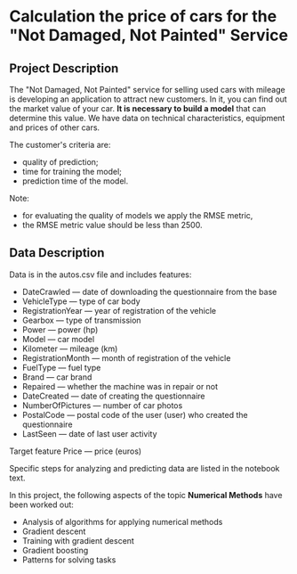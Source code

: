 # Calculation the price of cars for the "Not Damaged, Not Painted" Service

## Project Description
The "Not Damaged, Not Painted" service for selling used cars with mileage is developing an application to attract new customers. In it, you can find out the market value of your car. **It is necessary to build a model** that can determine this value. We have data on technical characteristics, equipment and prices of other cars.

The customer's criteria are:
- quality of prediction;
- time for training the model;
- prediction time of the model.
 
Note:  
- for evaluating the quality of models we apply the RMSE metric,
- the RMSE metric value should be less than 2500.

## Data Description
Data is in the autos.csv file and includes features:
- DateCrawled — date of downloading the questionnaire from the base
- VehicleType — type of car body
- RegistrationYear — year of registration of the vehicle
- Gearbox — type of transmission
- Power — power (hp)
- Model — car model
- Kilometer — mileage (km)
- RegistrationMonth — month of registration of the vehicle
- FuelType — fuel type
- Brand — car brand
- Repaired — whether the machine was in repair or not
- DateCreated — date of creating the questionnaire
- NumberOfPictures — number of car photos
- PostalCode — postal code of the user (user) who created the questionnaire
- LastSeen — date of last user activity

Target feature
Price — price (euros)

Specific steps for analyzing and predicting data are listed in the notebook text.

In this project, the following aspects of the topic **Numerical Methods** have been worked out:
- Analysis of algorithms for applying numerical methods
- Gradient descent
- Training with gradient descent
- Gradient boosting
- Patterns for solving tasks